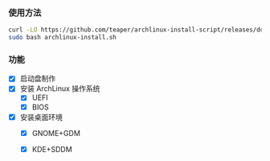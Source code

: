 ### 使用方法
```bash
curl -LO https://github.com/teaper/archlinux-install-script/releases/download/0.1.9/archlinux-install.sh
sudo bash archlinux-install.sh
```
### 功能
- [x] 启动盘制作
- [x] 安装 ArchLinux 操作系统
  - [x] UEFI
  - [x] BIOS
- [x] 安装桌面环境
  - [x] GNOME+GDM
  - [x] KDE+SDDM

